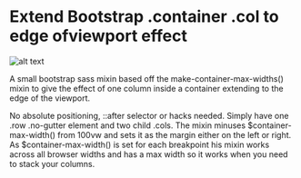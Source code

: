 # Extend Bootstrap .container .col to edge ofviewport effect

![alt text](http://adrianmilana.com/github/layout.png)

A small bootstrap sass mixin based off the make-container-max-widths() 
mixin to give the effect of one column inside a container extending to 
the edge of the viewport.

No absolute positioning, ::after selector or hacks needed. Simply have 
one .row .no-gutter element and two child .cols. The mixin minuses 
$container-max-width() from 100vw and sets it as the margin either on 
the left or right. As $container-max-width() is set for each breakpoint 
his mixin works across all browser widths and has a max width so it 
works when you need to stack your columns.

